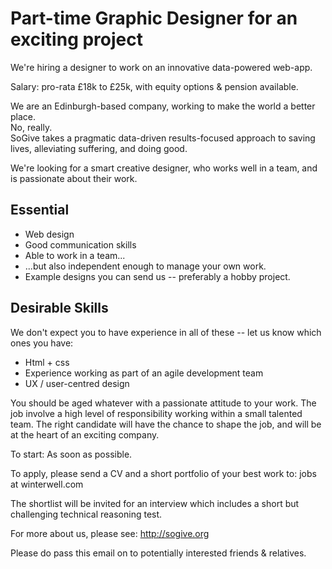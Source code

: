 # Part-time Graphic Designer for an exciting project

We're hiring a designer to work on an innovative data-powered web-app.   

Salary: pro-rata £18k to £25k, with equity options & pension available.   

We are an Edinburgh-based company, working to make the world a better place.   
No, really.    
SoGive takes a pragmatic data-driven results-focused approach 
to saving lives, alleviating suffering, and doing good.

We're looking for a smart creative designer, who works well in a team, and is passionate about their work.

## Essential

* Web design
* Good communication skills
* Able to work in a team...
* ...but also independent enough to manage your own work.
* Example designs you can send us -- preferably a hobby project.

## Desirable Skills

We don't expect you to have experience in all of these -- let us know which ones you have:

* Html + css
* Experience working as part of an agile development team
* UX / user-centred design

You should be aged whatever with a passionate attitude to your work.
The job involve a high level of responsibility working within a small talented
team. The right candidate will have the chance to shape the job, and will be at
the heart of an exciting company.

To start: As soon as possible.

To apply, please send a CV and a short portfolio of your best work to: 
<span name='jobs' domain='winterwell.com'>jobs at winterwell.com</span>

The shortlist will be invited for an interview which includes a short but challenging technical
reasoning test.

For more about us, please see: http://sogive.org

Please do pass this email on to potentially interested friends & relatives.
